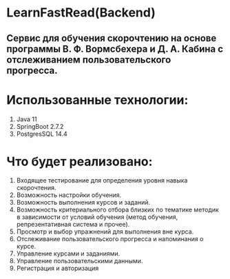 # LearnFastRead(Backend)
## Cервис для обучения скорочтению на основе программы В. Ф. Вормсбехера и Д. А. Кабина с отслеживанием пользовательского прогресса.
# Использованные технологии:
1. Java 11
2. SpringBoot 2.7.2
3. PostgresSQL 14.4
# Что будет реализовано:
1. Входящее тестирование для определения уровня навыка скорочтения.
2. Возможность настройки обучения.
3. Возможность выполнения курсов и заданий.
4. Возможность критериального отбора близких по тематике методик в зависимости от условий обучения (метод обучения, репрезентативная система и прочее).
5. Просмотр и выбор упражнений для выполнения вне курса.
6. Отслеживание пользовательского прогресса и напоминания о курсе.
7. Управление курсами и заданиями.
8. Управление пользовательскими данными.
9. Регистрация и авторизация
